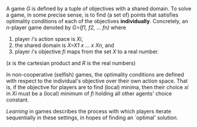 A game *G* is defined by a tuple of objectives with a shared domain.
To solve a game, in some precise sense, is to find (a set of) points 
that satisfies optimality conditions of each of the objectives **individually**.
Concretely, an *n*-player game denoted by *G=(f1, f2, ... fn)* where 
1. player *i*'s action space is *Xi*,
2. the shared domain is *X=X1 x ... x Xn*, and
3. player *i*'s objective *fi* maps from the set *X* to a real number.

(*x* is the cartesian product and *R* is the real numbers)

In non-cooperative (selfish) games, the optimality conditions are defined with respect to 
the individual's objective over their own action space. That is, if the objective for players are 
to find (local) minima, then their choice *xi* in *Xi* must be a (local) minimum of *fi* holding all other agents' choice constant.

*Learning* in games describes the process with which players iterate sequentially
in these settings, in hopes of finding an `optimal' solution. 
